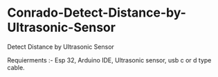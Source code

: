 # Conrado-Detect-Distance-by-Ultrasonic-Sensor
Detect Distance by Ultrasonic Sensor

Requierments :- Esp 32, Arduino IDE, Ultrasonic sensor, usb c or d type cable. 
